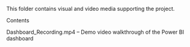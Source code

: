This folder contains visual and video media supporting the project.

Contents

Dashboard_Recording.mp4 – Demo video walkthrough of the Power BI dashboard
